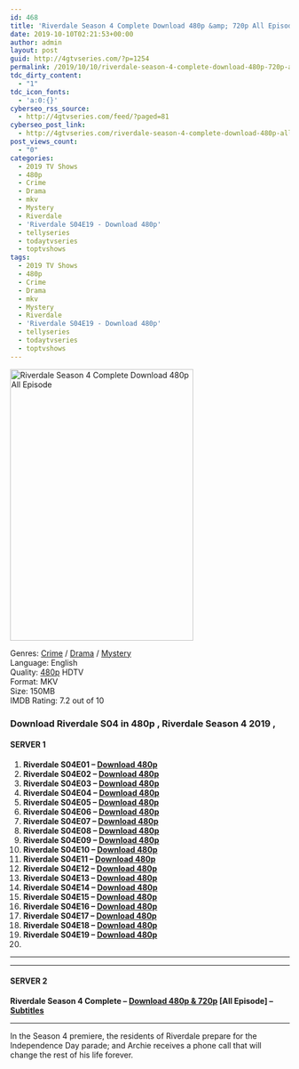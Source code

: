 ```yaml
---
id: 468
title: 'Riverdale Season 4 Complete Download 480p &amp; 720p All Episode'
date: 2019-10-10T02:21:53+00:00
author: admin
layout: post
guid: http://4gtvseries.com/?p=1254
permalink: /2019/10/10/riverdale-season-4-complete-download-480p-720p-all-episode-2/
tdc_dirty_content:
  - "1"
tdc_icon_fonts:
  - 'a:0:{}'
cyberseo_rss_source:
  - http://4gtvseries.com/feed/?paged=81
cyberseo_post_link:
  - http://4gtvseries.com/riverdale-season-4-complete-download-480p-all-episode/
post_views_count:
  - "0"
categories:
  - 2019 TV Shows
  - 480p
  - Crime
  - Drama
  - mkv
  - Mystery
  - Riverdale
  - 'Riverdale S04E19 - Download 480p'
  - tellyseries
  - todaytvseries
  - toptvshows
tags:
  - 2019 TV Shows
  - 480p
  - Crime
  - Drama
  - mkv
  - Mystery
  - Riverdale
  - 'Riverdale S04E19 - Download 480p'
  - tellyseries
  - todaytvseries
  - toptvshows
---
```

<img loading="lazy" class="aligncenter" src="https://2.bp.blogspot.com/-vWemNBwwp0Q/XZ6UeIAxulI/AAAAAAAAAdE/5Ofx6H_-8W8bHG0go6fLtklMO8jkZNLvgCK4BGAYYCw/s1600/Riverdale%2BSeason%2B4.jpg" alt="Riverdale Season 4 Complete Download 480p All Episode" title="Riverdale Season 4 Complete Download 480p All Episode" width="330" height="488" />

Genres: <a href="http://4gtvseries.com/tag/crime/" data-wpel-link="internal">Crime</a> /&nbsp;<a href="http://4gtvseries.com/tag/drama/" data-wpel-link="internal">Drama</a> / <a href="http://4gtvseries.com/tag/mystery/" data-wpel-link="internal">Mystery</a>  
Language: English  
Quality:&nbsp;<a href="http://4gtvseries.com/tag/480p/" data-wpel-link="internal">480p</a>&nbsp;HDTV  
Format: MKV  
Size: 150MB  
IMDB Rating: 7.2 out of 10

### **Download Riverdale S04 in 480p , Riverdale Season 4 2019 ,&nbsp;**

#### <span><strong>SERVER 1</strong></span>

  1. **Riverdale S04E01 – <a href="http://slink.dl480p.xyz/dtGO1" data-wpel-link="external" target="_blank" rel="nofollow external noopener noreferrer" class="wpel-icon-left"><i class="wpel-icon fa fa-download" aria-hidden="true"></i>Download 480p</a>**
  2. **Riverdale S04E02 – <a href="http://slink.dl480p.xyz/uHFs" data-wpel-link="external" target="_blank" rel="nofollow external noopener noreferrer" class="wpel-icon-left"><i class="wpel-icon fa fa-download" aria-hidden="true"></i>Download 480p</a>**
  3. **Riverdale S04E03 – <a href="http://slink.dl480p.xyz/DgpMm" data-wpel-link="external" target="_blank" rel="nofollow external noopener noreferrer" class="wpel-icon-left"><i class="wpel-icon fa fa-download" aria-hidden="true"></i>Download 480p</a>**
  4. **Riverdale S04E04 – <a href="http://slink.dl480p.xyz/BOuDzft" data-wpel-link="external" target="_blank" rel="nofollow external noopener noreferrer" class="wpel-icon-left"><i class="wpel-icon fa fa-download" aria-hidden="true"></i>Download 480p</a>**
  5. **Riverdale S04E05 – <a href="http://slink.dl480p.xyz/8ZThM0" data-wpel-link="external" target="_blank" rel="nofollow external noopener noreferrer" class="wpel-icon-left"><i class="wpel-icon fa fa-download" aria-hidden="true"></i>Download 480p</a>**
  6. **Riverdale S04E06 – <a href="http://slink.dl480p.xyz/I0sLV" data-wpel-link="external" target="_blank" rel="nofollow external noopener noreferrer" class="wpel-icon-left"><i class="wpel-icon fa fa-download" aria-hidden="true"></i>Download 480p</a>**
  7. **Riverdale S04E07 – <a href="http://slink.dl480p.xyz/2jxGJB" data-wpel-link="external" target="_blank" rel="nofollow external noopener noreferrer" class="wpel-icon-left"><i class="wpel-icon fa fa-download" aria-hidden="true"></i>Download 480p</a>**
  8. **Riverdale S04E08 – <a href="http://slink.dl480p.xyz/Mbqy7a" data-wpel-link="external" target="_blank" rel="nofollow external noopener noreferrer" class="wpel-icon-left"><i class="wpel-icon fa fa-download" aria-hidden="true"></i>Download 480p</a>**
  9. **Riverdale S04E09 – <a href="http://slink.dl480p.xyz/NJ83braA" data-wpel-link="external" target="_blank" rel="nofollow external noopener noreferrer" class="wpel-icon-left"><i class="wpel-icon fa fa-download" aria-hidden="true"></i>Download 480p</a>**
 10. **Riverdale S04E10 – <a href="http://slink.dl480p.xyz/1xhyuj" data-wpel-link="external" target="_blank" rel="nofollow external noopener noreferrer" class="wpel-icon-left"><i class="wpel-icon fa fa-download" aria-hidden="true"></i>Download 480p</a>**
 11. **Riverdale S04E11 – <a href="http://slink.dl480p.xyz/LLUcQay" data-wpel-link="external" target="_blank" rel="nofollow external noopener noreferrer" class="wpel-icon-left"><i class="wpel-icon fa fa-download" aria-hidden="true"></i>Download 480p</a>**
 12. **Riverdale S04E12 – <a href="http://slink.dl480p.xyz/MiZJT" data-wpel-link="external" target="_blank" rel="nofollow external noopener noreferrer" class="wpel-icon-left"><i class="wpel-icon fa fa-download" aria-hidden="true"></i>Download 480p</a>**
 13. **Riverdale S04E13 – <a href="http://slink.dl480p.xyz/MMpSGMr" data-wpel-link="external" target="_blank" rel="nofollow external noopener noreferrer" class="wpel-icon-left"><i class="wpel-icon fa fa-download" aria-hidden="true"></i>Download 480p</a>**
 14. **Riverdale S04E14 – <a href="http://slink.dl480p.xyz/PNf0t4" data-wpel-link="external" target="_blank" rel="nofollow external noopener noreferrer" class="wpel-icon-left"><i class="wpel-icon fa fa-download" aria-hidden="true"></i>Download 480p</a>**
 15. **Riverdale S04E15 – <a href="http://slink.dl480p.xyz/tY3XA" data-wpel-link="external" target="_blank" rel="nofollow external noopener noreferrer" class="wpel-icon-left"><i class="wpel-icon fa fa-download" aria-hidden="true"></i>Download 480p</a>**
 16. **Riverdale S04E16 – <a href="http://slink.dl480p.xyz/8OAaX" data-wpel-link="external" target="_blank" rel="nofollow external noopener noreferrer" class="wpel-icon-left"><i class="wpel-icon fa fa-download" aria-hidden="true"></i>Download 480p</a>**
 17. **Riverdale S04E17 – <a href="http://slink.dl480p.xyz/zk50c8" data-wpel-link="external" target="_blank" rel="nofollow external noopener noreferrer" class="wpel-icon-left"><i class="wpel-icon fa fa-download" aria-hidden="true"></i>Download 480p</a>**
 18. **Riverdale S04E18 – <a href="http://slink.dl480p.xyz/fHabuaE" data-wpel-link="external" target="_blank" rel="nofollow external noopener noreferrer" class="wpel-icon-left"><i class="wpel-icon fa fa-download" aria-hidden="true"></i>Download 480p</a>**
 19. **Riverdale S04E19 – <a href="http://slink.dl480p.xyz/bhSdT" data-wpel-link="external" target="_blank" rel="nofollow external noopener noreferrer" class="wpel-icon-left"><i class="wpel-icon fa fa-download" aria-hidden="true"></i>Download 480p</a>**
 20. 

* * *

* * *

#### <span><strong>SERVER 2</strong></span>

**Riverdale Season 4 Complete – <a href="http://dl480p.xyz/1024/" data-wpel-link="external" target="_blank" rel="nofollow external noopener noreferrer" class="wpel-icon-left"><i class="wpel-icon fa fa-download" aria-hidden="true"></i>Download 480p & 720p</a> [All Episode] – <a href="https://subscene.com/subtitles/riverdale-fourth-season" data-wpel-link="external" target="_blank" rel="nofollow external noopener noreferrer" class="wpel-icon-left"><i class="wpel-icon fa fa-download" aria-hidden="true"></i>Subtitles</a>**

* * *

In the Season 4 premiere, the residents of Riverdale prepare for the Independence Day parade; and Archie receives a phone call that will change the rest of his life forever.

<div align="center">
</div>